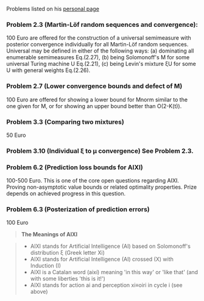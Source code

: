 Problems listed on his [personal page](http://www.hutter1.net/)

### Problem 2.3 (Martin-Löf random sequences and convergence):
100 Euro are offered for the construction of a universal semimeasure with posterior convergence individually for all Martin-Löf random sequences. Universal may be defined in either of the following ways:
(a) dominating all enumerable semimeasures Eq.(2.27),
(b) being Solomonoff's M for some universal Turing machine U Eq.(2.21),
(c) being Levin's mixture ξU for some U with general weights Eq.(2.26).

### Problem 2.7 (Lower convergence bounds and defect of M)
100 Euro are offered for showing a lower bound for Mnorm similar to the one given for M, or for showing an upper bound better than O(2-K(t)).

### Problem 3.3 (Comparing two mixtures)
50 Euro

### Problem 3.10 (Individual ξ to μ convergence) See Problem 2.3.

### Problem 6.2 (Prediction loss bounds for AIXI)
100-500 Euro. This is one of the core open questions regarding AIXI. Proving non-asymptotic value bounds or related optimality properties. Prize depends on achieved progress in this question.

### Problem 6.3 (Posterization of prediction errors)
100 Euro

> **The Meanings of AIXI**

> * AIXI stands for Artificial Intelligence (AI) based on Solomonoff's distribution ξ (Greek letter Xi)
> * AIXI stands for Artificial Intelligence (AI) crossed (X) with Induction (I)
> * AIXI is a Catalan word (així) meaning 'in this way' or 'like that' (and with some liberties 'this is it!')
> * AIXI stands for action ai and perception xi≡oiri in cycle i (see above)
